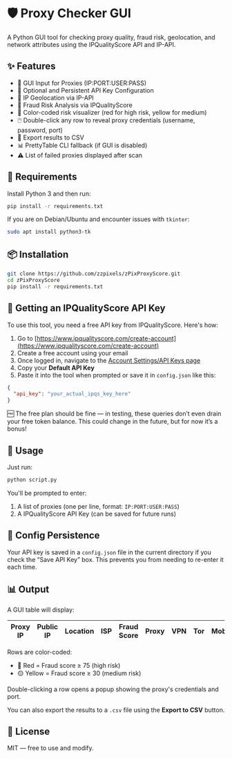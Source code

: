 # 🛡️ Proxy Checker GUI

A Python GUI tool for checking proxy quality, fraud risk, geolocation, and network attributes using the IPQualityScore API and IP-API.

## ✨ Features

- 🧾 GUI Input for Proxies (IP:PORT:USER:PASS)
- 🔐 Optional and Persistent API Key Configuration
- 📍 IP Geolocation via IP-API
- 🚨 Fraud Risk Analysis via IPQualityScore
- 🧠 Color-coded risk visualizer (red for high risk, yellow for medium)
- 🖱️ Double-click any row to reveal proxy credentials (username, password, port)
- 💾 Export results to CSV
- 📊 PrettyTable CLI fallback (if GUI is disabled)
- ⚠️ List of failed proxies displayed after scan

## 🧰 Requirements

Install Python 3 and then run:

```bash
pip install -r requirements.txt
```

If you are on Debian/Ubuntu and encounter issues with `tkinter`:

```bash
sudo apt install python3-tk
```

## 📦 Installation

```bash
git clone https://github.com/zzpixels/zPixProxyScore.git
cd zPixProxyScore
pip install -r requirements.txt
```

## 🔑 Getting an IPQualityScore API Key

To use this tool, you need a free API key from IPQualityScore. Here's how:

1. Go to [https://www.ipqualityscore.com/create-account](https://www.ipqualityscore.com/create-account)
2. Create a free account using your email
3. Once logged in, navigate to the [Account Settings/API Keys page](https://www.ipqualityscore.com/user/settings)
4. Copy your **Default API Key**
5. Paste it into the tool when prompted or save it in `config.json` like this:

```json
{
  "api_key": "your_actual_ipqs_key_here"
}
```

🆓 The free plan should be fine — in testing, these queries don’t even drain your free token balance. This could change in the future, but for now it’s a bonus!

## 🚀 Usage

Just run:

```bash
python script.py
```

You'll be prompted to enter:

1. A list of proxies (one per line, format: `IP:PORT:USER:PASS`)
2. A IPQualityScore API Key (can be saved for future runs)

## 📝 Config Persistence

Your API key is saved in a `config.json` file in the current directory if you check the “Save API Key” box. This prevents you from needing to re-enter it each time.

## 📊 Output

A GUI table will display:

| Proxy IP | Public IP | Location | ISP | Fraud Score | Proxy | VPN | Tor | Mobile | Recent Abuse | Bot Status |
|----------|-----------|----------|-----|-------------|--------|------|-----|--------|---------------|-------------|

Rows are color-coded:
- 🔴 Red = Fraud score ≥ 75 (high risk)
- 🟡 Yellow = Fraud score ≥ 30 (medium risk)

Double-clicking a row opens a popup showing the proxy's credentials and port.

You can also export the results to a `.csv` file using the **Export to CSV** button.

## 📄 License

MIT — free to use and modify.